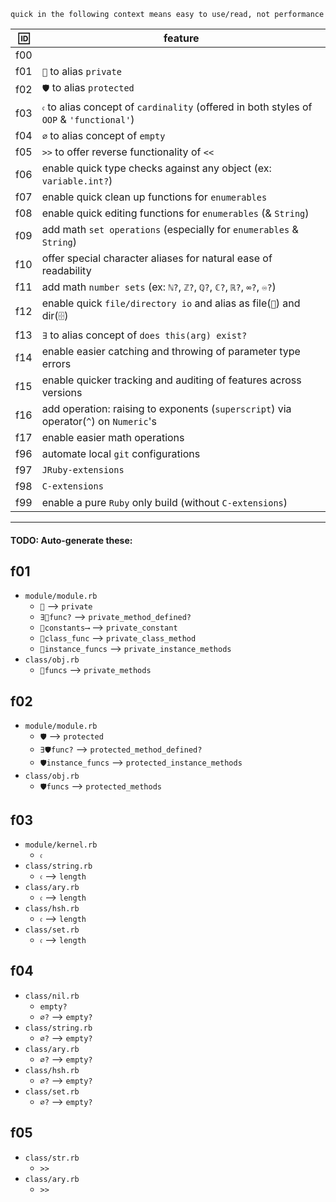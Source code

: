 
`quick in the following context means easy to use/read, not performance`

| 🆔 | feature |
| --- | --- |
| f00 | |
| f01 | `🙈` to alias `private`                                                |
| f02 | `🛡️` to alias `protected`                                              |
| f03 | `𝔠` to alias concept of `cardinality` (offered in both styles of `OOP` & `'functional'`) |
| f04 | `∅` to alias concept of `empty`                                        |
| f05 | `>>` to offer reverse functionality of `<<`                            |
| f06 | enable quick type checks against any object (ex: `variable.int?`)      |
| f07 | enable quick clean up functions for `enumerables`                      |
| f08 | enable quick editing functions for `enumerables` (& `String`)          |
| f09 | add math `set operations` (especially for `enumerables` & `String`)    |
| f10 | offer special character aliases for natural ease of readability        |
| f11 | add math `number sets` (ex: `ℕ?`, `ℤ?`, `ℚ?`, `ℂ?`, `ℝ?`, `∞?`, `♾️?`) |
| f12 | enable quick `file/directory io` and alias as file(`📂`) and dir(`🗄️`)   |
| f13 | `∃` to alias concept of `does this(arg) exist?`                        |
| f14 | enable easier catching and throwing of parameter type errors           |
| f15 | enable quicker tracking and auditing of features across versions       |
| f16 | add operation: raising to exponents (`superscript`) via operator(`^`) on `Numeric`'s |
| f17 | enable easier math operations                                          |
| f96 | automate local `git` configurations                                     |
| f97 | `JRuby-extensions`                                                     |
| f98 | `C-extensions`                                                         |
| f99 | enable a pure `Ruby` only build (without `C-extensions`)               |

---

#### TODO: Auto-generate these:

## f01
 * `module/module.rb`
   * `🙈` --> `private`
   * `∃🙈func?` --> `private_method_defined?`
   * `🙈constants⟶` --> `private_constant`
   * `🙈class_func` --> `private_class_method`
   * `🙈instance_funcs` --> `private_instance_methods`
 * `class/obj.rb`
   * `🙈funcs` --> `private_methods`

## f02
 * `module/module.rb`
   * `🛡️` --> `protected`
   * `∃🛡️func?` --> `protected_method_defined?`
   * `🛡️instance_funcs` --> `protected_instance_methods`
 * `class/obj.rb`
   * `🛡️funcs` --> `protected_methods`

## f03
 * `module/kernel.rb`
   * `𝔠`
 * `class/string.rb`
   * `𝔠` --> `length`
 * `class/ary.rb`
   * `𝔠` --> `length`
 * `class/hsh.rb`
   * `𝔠` --> `length`
 * `class/set.rb`
   * `𝔠` --> `length`

## f04
 * `class/nil.rb`
   * `empty?`
   * `∅?` --> `empty?`
 * `class/string.rb`
   * `∅?` --> `empty?`
 * `class/ary.rb`
   * `∅?` --> `empty?`
 * `class/hsh.rb`
   * `∅?` --> `empty?`
 * `class/set.rb`
   * `∅?` --> `empty?`

## f05
 * `class/str.rb`
   * `>>`
 * `class/ary.rb`
   * `>>`
